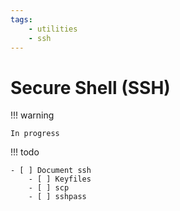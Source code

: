 ```yaml
---
tags:
    - utilities
    - ssh
---
```


# Secure Shell (SSH)

!!! warning

    In progress

!!! todo

    - [ ] Document ssh
        - [ ] Keyfiles
        - [ ] scp
        - [ ] sshpass
